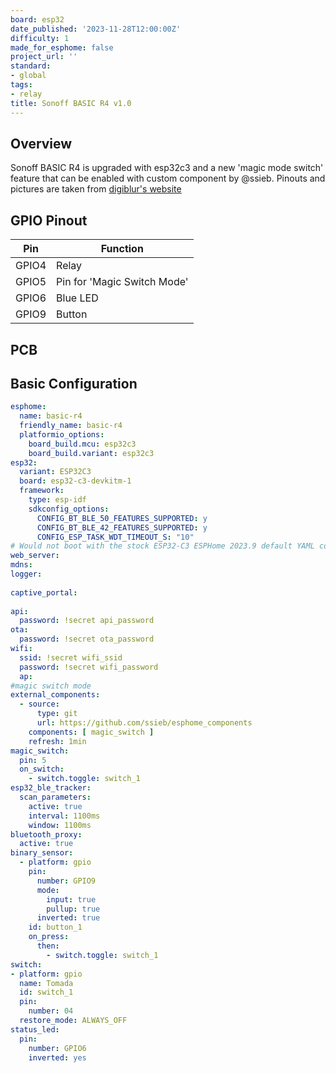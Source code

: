 ```yaml
---
board: esp32
date_published: '2023-11-28T12:00:00Z'
difficulty: 1
made_for_esphome: false
project_url: ''
standard:
- global
tags:
- relay
title: Sonoff BASIC R4 v1.0
---
```


## Overview

Sonoff BASIC R4 is upgraded with esp32c3 and a new 'magic mode switch' feature that can be enabled with custom component by @ssieb.
Pinouts and pictures are taken from [digiblur's website](https://digiblur.com/wiki/devices/relays/sonoff-basic-r4/)

## GPIO Pinout

| Pin    | Function                           |
| ------ | ---------------------------------- |
| GPIO4  | Relay |
| GPIO5 | Pin for 'Magic Switch Mode'          |
| GPIO6 | Blue LED   |
| GPIO9  | Button      |

## PCB

## Basic Configuration

```yaml
esphome:
  name: basic-r4
  friendly_name: basic-r4
  platformio_options:
    board_build.mcu: esp32c3
    board_build.variant: esp32c3
esp32:
  variant: ESP32C3
  board: esp32-c3-devkitm-1
  framework:
    type: esp-idf
    sdkconfig_options:
      CONFIG_BT_BLE_50_FEATURES_SUPPORTED: y
      CONFIG_BT_BLE_42_FEATURES_SUPPORTED: y
      CONFIG_ESP_TASK_WDT_TIMEOUT_S: "10"
# Would not boot with the stock ESP32-C3 ESPHome 2023.9 default YAML config until I added/change the settings above for ESP32C3
web_server:
mdns:
logger:
  
captive_portal:
  
api:
  password: !secret api_password
ota:
  password: !secret ota_password
wifi:
  ssid: !secret wifi_ssid
  password: !secret wifi_password
  ap:
#magic switch mode
external_components:
  - source:
      type: git
      url: https://github.com/ssieb/esphome_components
    components: [ magic_switch ]
    refresh: 1min
magic_switch:
  pin: 5
  on_switch:
    - switch.toggle: switch_1
esp32_ble_tracker:
  scan_parameters:
    active: true
    interval: 1100ms
    window: 1100ms
bluetooth_proxy:
  active: true
binary_sensor:
  - platform: gpio
    pin:
      number: GPIO9
      mode:
        input: true
        pullup: true
      inverted: true
    id: button_1
    on_press:
      then:
        - switch.toggle: switch_1
switch:
- platform: gpio
  name: Tomada
  id: switch_1
  pin:
    number: 04
  restore_mode: ALWAYS_OFF
status_led:
  pin:
    number: GPIO6
    inverted: yes
```